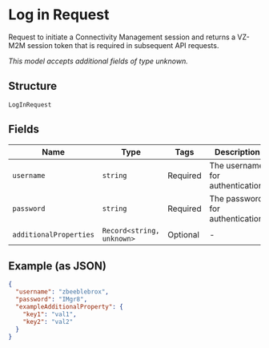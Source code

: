 
# Log in Request

Request to initiate a Connectivity Management session and returns a VZ-M2M session token that is required in subsequent API requests.

*This model accepts additional fields of type unknown.*

## Structure

`LogInRequest`

## Fields

| Name | Type | Tags | Description |
|  --- | --- | --- | --- |
| `username` | `string` | Required | The username for authentication. |
| `password` | `string` | Required | The password for authentication. |
| `additionalProperties` | `Record<string, unknown>` | Optional | - |

## Example (as JSON)

```json
{
  "username": "zbeeblebrox",
  "password": "IMgr8",
  "exampleAdditionalProperty": {
    "key1": "val1",
    "key2": "val2"
  }
}
```

